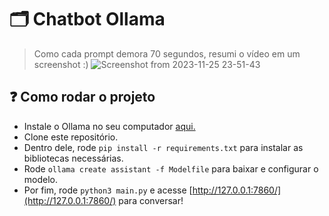 # 🗂️ Chatbot Ollama

> Como cada prompt demora 70 segundos, resumi o vídeo em um screenshot :)
![Screenshot from 2023-11-25 23-51-43](https://github.com/paulo-evangelista/atividades-inteli/assets/99093520/d6e5e8ea-5754-496a-b5cb-d66273ce281a)

## ❓ Como rodar o projeto

- Instale o Ollama no seu computador [aqui.](https://ollama.ai/)
- Clone este repositório.
- Dentro dele, rode `pip install -r requirements.txt` para instalar as bibliotecas necessárias.
- Rode `ollama create assistant -f Modelfile` para baixar e configurar o modelo.
- Por fim, rode `python3 main.py` e acesse [http://127.0.0.1:7860/](http://127.0.0.1:7860/) para conversar!

